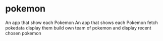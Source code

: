 # pokemon

An app that show each Pokemon
An app that shows each Pokemon
fetch pokedata
display them
build own team of pokemon and display recent chosen pokemon
